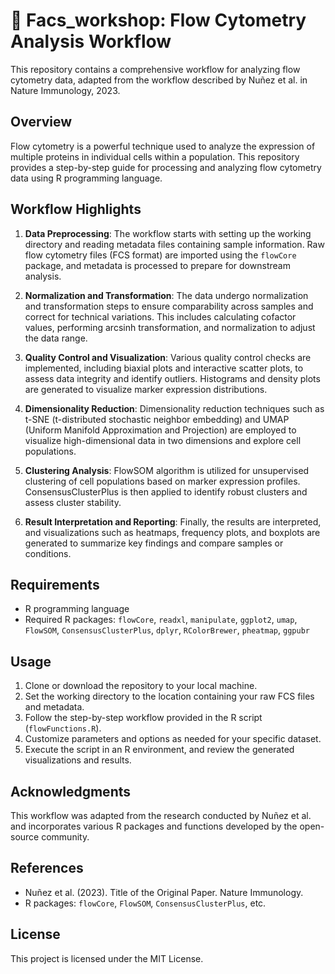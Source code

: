 # 🧬 Facs_workshop: Flow Cytometry Analysis Workflow

This repository contains a comprehensive workflow for analyzing flow cytometry data, adapted from the workflow described by Nuñez et al. in Nature Immunology, 2023.

## Overview
Flow cytometry is a powerful technique used to analyze the expression of multiple proteins in individual cells within a population. This repository provides a step-by-step guide for processing and analyzing flow cytometry data using R programming language.

## Workflow Highlights
01) **Data Preprocessing**: The workflow starts with setting up the working directory and reading metadata files containing sample information. Raw flow cytometry files (FCS format) are imported using the `flowCore` package, and metadata is processed to prepare for downstream analysis.

02) **Normalization and Transformation**: The data undergo normalization and transformation steps to ensure comparability across samples and correct for technical variations. This includes calculating cofactor values, performing arcsinh transformation, and normalization to adjust the data range.

03) **Quality Control and Visualization**: Various quality control checks are implemented, including biaxial plots and interactive scatter plots, to assess data integrity and identify outliers. Histograms and density plots are generated to visualize marker expression distributions.

04) **Dimensionality Reduction**: Dimensionality reduction techniques such as t-SNE (t-distributed stochastic neighbor embedding) and UMAP (Uniform Manifold Approximation and Projection) are employed to visualize high-dimensional data in two dimensions and explore cell populations.

05) **Clustering Analysis**: FlowSOM algorithm is utilized for unsupervised clustering of cell populations based on marker expression profiles. ConsensusClusterPlus is then applied to identify robust clusters and assess cluster stability.

06) **Result Interpretation and Reporting**: Finally, the results are interpreted, and visualizations such as heatmaps, frequency plots, and boxplots are generated to summarize key findings and compare samples or conditions.

## Requirements
- R programming language
- Required R packages: `flowCore`, `readxl`, `manipulate`, `ggplot2`, `umap`, `FlowSOM`, `ConsensusClusterPlus`, `dplyr`, `RColorBrewer`, `pheatmap`, `ggpubr`

## Usage
1. Clone or download the repository to your local machine.
2. Set the working directory to the location containing your raw FCS files and metadata.
3. Follow the step-by-step workflow provided in the R script (`flowFunctions.R`).
4. Customize parameters and options as needed for your specific dataset.
5. Execute the script in an R environment, and review the generated visualizations and results.

## Acknowledgments
This workflow was adapted from the research conducted by Nuñez et al. and incorporates various R packages and functions developed by the open-source community.

## References
- Nuñez et al. (2023). Title of the Original Paper. Nature Immunology.
- R packages: `flowCore`, `FlowSOM`, `ConsensusClusterPlus`, etc.

## License
This project is licensed under the MIT License.

